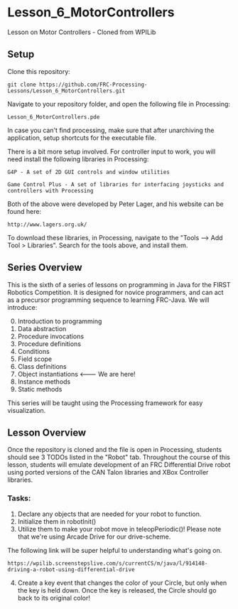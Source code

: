 # Lesson_6_MotorControllers
 Lesson on Motor Controllers - Cloned from WPILib

## Setup

Clone this repository:

`git clone https://github.com/FRC-Processing-Lessons/Lesson_6_MotorControllers.git`

Navigate to your repository folder, and open the following file in Processing:

`Lesson_6_MotorControllers.pde`

In case you can't find processing, make sure that after unarchiving the application, setup shortcuts for the executable file.

There is a bit more setup involved.  For controller input to work, you will need install the following libraries in Processing:

`G4P - A set of 2D GUI controls and window utilities`

`Game Control Plus - A set of libraries for interfacing joysticks and controllers with Processing`

Both of the above were developed by Peter Lager, and his website can be found here: 

`http://www.lagers.org.uk/`

To download these libraries, in Processing, navigate to the "Tools --> Add Tool > Libraries".  Search for the tools above, and install them.

## Series Overview
This is the sixth of a series of lessons on programming in Java for the FIRST Robotics Competition.  It is designed for novice programmers, and can act as a precursor programming sequence to learning FRC-Java.  We will introduce:

0. Introduction to programming
1. Data abstraction
2. Procedure invocations  
3. Procedure definitions   
4. Conditions             
5. Field scope
6. Class definitions
7. Object instantiations     <--- We are here!
8. Instance methods
9. Static methods

This series will be taught using the Processing framework for easy visualization.

## Lesson Overview

Once the repository is cloned and the file is open in Processing, students should see 3 TODOs listed in the "Robot" tab. Throughout the course of this lesson, students will emulate development of an FRC Differential Drive robot using ported versions of the CAN Talon libraries and XBox Controller libraries.

### Tasks:

1.  Declare any objects that are needed for your robot to function.
2.  Initialize them in robotInit()
3.  Utilize them to make your robot move in teleopPeriodic()!  Please note that we're using Arcade Drive for our drive-scheme.

The following link will be super helpful to understanding what's going on.

`https://wpilib.screenstepslive.com/s/currentCS/m/java/l/914148-driving-a-robot-using-differential-drive`


4. Create a key event that changes the color of your Circle, but only when the key is held down.  Once the key is released, the Circle should go back to its original color!
